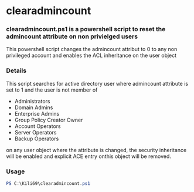 # clearadmincount

### clearadmincount.ps1 is a powershell script to reset the admincount attribute on non privielged users
This powershell script changes the admincount attribut to 0 to any non privileged account and enables the ACL inheritance on the user object

### Details
This script searches for active directory user where admincount attribute is set to 1 and the user is not member of
- Administrators
- Domain Admins
- Enterprise Admins
- Group Policy Creator Owner
- Account Operators
- Server Operators
- Backup Operators

on any user object where the attribute is changed, the security inheritance will be enabled and explicit ACE entry onthis object will be removed.

### Usage
```powershell
PS C:\Kili69\clearadmincount.ps1


